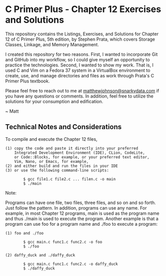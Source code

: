 # C Primer Plus - Chapter 12 Exercises and Solutions

This repository contains the Listings, Exercises, and Solutions for Chapter 12
of C Primer Plus, 5th edition, by Stephen Prata, which covers Storage Classes,
Linkage, and Memory Management.

I created this repository for two reasons. First, I wanted to incorporate Git
and GitHub into my workflow, so I could give myself an opportunity to practice
the technologies. Second, I wanted to show my work. That is, I used C and Vim
on a Fedora 37 system in a VirtualBox environment to create, use, and manage
directories and files as work through Prata's C Primer Plus textbook.

Please feel free to reach out to me at matthewjohnson@snarkydata.com if you
have any questions or comments. In addition, feel free to utilize the solutions
for your consumption and edification.

~ Matt

Technical Notes and Considerations
---------------------------------------------------------------------------------

To compile and execute the Chapter 12 files,

    (1) copy the code and paste it directly into your preferred
        Integrated Development Environment (IDE), CLion, CodeLite,
        or Code::Blocks, for example, or your preferred text editor,
        Vim, Nano, or Emacs, for example,
    (2) and either build and run the files in your IDE
    (3) or use the following command-line scripts:

            $ gcc file1.c file2.c ... filen.c -o main
            $ ./main

Note:

Programs can have one file, two files, three files, and so on and so forth.
Just follow the pattern. In addition, programs can use any name. For 
example, in most Chapter 12 programs, main is used as the program name and
thus ./main is used to execute the program. Another example is that a program
can use foo for a program name and ./foo to execute a program:

    (1) foo and ./foo

            $ gcc main.c func1.c func2.c -o foo
            $ ./foo

    (2) daffy_duck and ./daffy_duck

            $ gcc main.c func1.c func2.c -o daffy_duck
            $ ./daffy_duck


